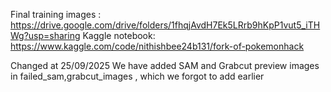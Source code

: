 Final training images : https://drive.google.com/drive/folders/1fhqjAvdH7Ek5LRrb9hKpP1vut5_iTHWg?usp=sharing
Kaggle notebook: https://www.kaggle.com/code/nithishbee24b131/fork-of-pokemonhack

Changed at 25/09/2025
We have added SAM and Grabcut preview images in failed_sam,grabcut_images , which we forgot to add earlier 
